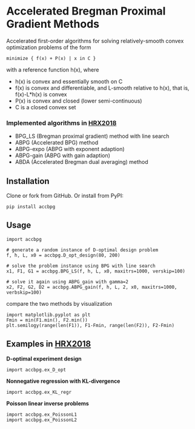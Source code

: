# Accelerated Bregman Proximal Gradient Methods

Accelerated first-order algorithms for solving relatively-smooth convex optimization problems of the form

    minimize { f(x) + P(x) | x in C }

with a reference function h(x), where

* h(x) is convex and essentially smooth on C
* f(x) is convex and differentiable, and L-smooth relative to h(x), that is, f(x)-L*h(x) is convex
* P(x) is convex and closed (lower semi-continuous)
* C is a closed convex set

### Implemented algorithms in [HRX2018](https://arxiv.org/abs/1808.03045)

* BPG_LS (Bregman proximal gradient) method with line search
* ABPG (Accelerated BPG) method
* ABPG-expo (ABPG with exponent adaption)
* ABPG-gain (ABPG with gain adaption)
* ABDA (Accelerated Bregman dual averaging) method

## Installation

Clone or fork from GitHub. Or install from PyPI:

    pip install accbpg

## Usage

    import accbpg

    # generate a random instance of D-optimal design problem
    f, h, L, x0 = accbpg.D_opt_design(80, 200)

    # solve the problem instance using BPG with line search
    x1, F1, G1 = accbpg.BPG_LS(f, h, L, x0, maxitrs=1000, verskip=100)

    # solve it again using ABPG_gain with gamma=2
    x2, F2, G2, D2 = accbpg.ABPG_gain(f, h, L, 2, x0, maxitrs=1000, verbskip=100)

compare the two methods by visualization

    import matplotlib.pyplot as plt
    Fmin = min(F1.min(), F2.min())
    plt.semilogy(range(len(F1)), F1-Fmin, range(len(F2)), F2-Fmin)

## Examples in [HRX2018](https://arxiv.org/abs/1808.03045)

**D-optimal experiment design**
    
    import accbpg.ex_D_opt

**Nonnegative regression with KL-divergence**

    import accbpg.ex_KL_regr

**Poisson linear inverse problems**

    import accbpg.ex_PoissonL1
    import accbpg.ex_PoissonL2

